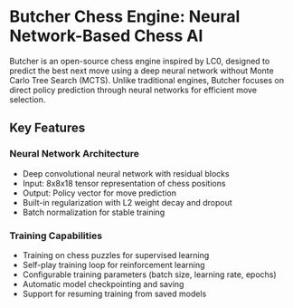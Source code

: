 # Butcher Chess Engine: Neural Network-Based Chess AI
Butcher is an open-source chess engine inspired by LC0, designed to predict the best next move using a deep neural network without Monte Carlo Tree Search (MCTS). Unlike traditional engines, Butcher focuses on direct policy prediction through neural networks for efficient move selection.

## Key Features

### Neural Network Architecture
- Deep convolutional neural network with residual blocks
- Input: 8x8x18 tensor representation of chess positions
- Output: Policy vector for move prediction
- Built-in regularization with L2 weight decay and dropout
- Batch normalization for stable training

### Training Capabilities
- Training on chess puzzles for supervised learning
- Self-play training loop for reinforcement learning
- Configurable training parameters (batch size, learning rate, epochs)
- Automatic model checkpointing and saving
- Support for resuming training from saved models
